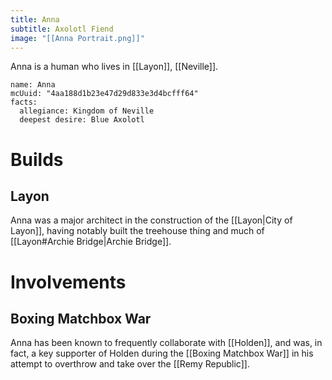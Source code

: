 ```yaml
---
title: Anna
subtitle: Axolotl Fiend
image: "[[Anna Portrait.png]]"
---
```


Anna is a human who lives in [[Layon]], [[Neville]].

```infobox-character
name: Anna
mcUuid: "4aa188d1b23e47d29d833e3d4bcfff64"
facts:
  allegiance: Kingdom of Neville
  deepest desire: Blue Axolotl
```

# Builds

## Layon
Anna was a major architect in the construction of the [[Layon|City of Layon]], having notably built the treehouse thing and much of [[Layon#Archie Bridge|Archie Bridge]].

# Involvements

## Boxing Matchbox War
Anna has been known to frequently collaborate with [[Holden]], and was, in fact, a key supporter of Holden during the [[Boxing Matchbox War]] in his attempt to overthrow and take over the [[Remy Republic]].